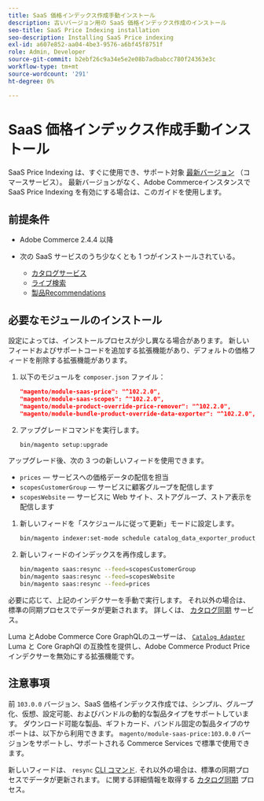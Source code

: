 ```yaml
---
title: SaaS 価格インデックス作成手動インストール
description: 古いバージョン用の SaaS 価格インデックス作成のインストール
seo-title: SaaS Price Indexing installation
seo-description: Installing SaaS Price indexing
exl-id: a607e852-aa04-4be3-9576-a6bf45f8751f
role: Admin, Developer
source-git-commit: b2ebf26c9a34e5e2e08b7adbabcc780f24363e3c
workflow-type: tm+mt
source-wordcount: '291'
ht-degree: 0%

---
```


# SaaS 価格インデックス作成手動インストール

SaaS Price Indexing は、すぐに使用でき、サポート対象 [最新バージョン](index.md#Requirements) （コマースサービス）。
最新バージョンがなく、Adobe Commerceインスタンスで SaaS Price Indexing を有効にする場合は、このガイドを使用します。

## 前提条件

* Adobe Commerce 2.4.4 以降
* 次の SaaS サービスのうち少なくとも 1 つがインストールされている。

   * [カタログサービス](../catalog-service/overview.md)
   * [ライブ検索](../live-search/guide-overview.md)
   * [製品Recommendations](../product-recommendations/guide-overview.md)

## 必要なモジュールのインストール

設定によっては、インストールプロセスが少し異なる場合があります。
新しいフィードおよびサポートコードを追加する拡張機能があり、デフォルトの価格フィードを削除する拡張機能があります。

1. 以下のモジュールを `composer.json` ファイル：

   ```json
   "magento/module-saas-price": "^102.2.0",
   "magento/module-saas-scopes": ^"102.2.0",
   "magento/module-product-override-price-remover": "^102.2.0",
   "magento/module-bundle-product-override-data-exporter": "^102.2.0",
   ```

1. アップグレードコマンドを実行します。

   ```bash
   bin/magento setup:upgrade
   ```

アップグレード後、次の 3 つの新しいフィードを使用できます。

* `prices`  — サービスへの価格データの配信を担当
* `scopesCustomerGroup`  — サービスに顧客グループを配信します
* `scopesWebsite`  — サービスに Web サイト、ストアグループ、ストア表示を配信します

1. 新しいフィードを「スケジュールに従って更新」モードに設定します。

   ```bash
   bin/magento indexer:set-mode schedule catalog_data_exporter_product_prices scopes_customergroup_data_exporter scopes_website_data_exporter
   ```

1. 新しいフィードのインデックスを再作成します。

   ```bash
   bin/magento saas:resync --feed=scopesCustomerGroup
   bin/magento saas:resync --feed=scopesWebsite
   bin/magento saas:resync --feed=prices
   ```

必要に応じて、上記のインデクサーを手動で実行します。 それ以外の場合は、標準の同期プロセスでデータが更新されます。 詳しくは、 [カタログ同期](../landing/catalog-sync.md) サービス。

Luma とAdobe Commerce Core GraphQLのユーザーは、 [`Catalog Adapter`](catalog-adapter.md) Luma と Core GraphQl の互換性を提供し、Adobe Commerce Product Price インデクサーを無効にする拡張機能です。

## 注意事項

前 `103.0.0` バージョン、SaaS 価格インデックス作成では、シンプル、グループ化、仮想、設定可能、およびバンドルの動的な製品タイプをサポートしています。
ダウンロード可能な製品、ギフトカード、バンドル固定の製品タイプのサポートは、以下から利用できます。 `magento/module-saas-price:103.0.0` バージョンをサポートし、サポートされる Commerce Services で標準で使用できます。

新しいフィードは、 `resync` [CLI コマンド](../landing/catalog-sync.md#resynccmdline). それ以外の場合は、標準の同期プロセスでデータが更新されます。 に関する詳細情報を取得する [カタログ同期](../landing/catalog-sync.md) プロセス。
